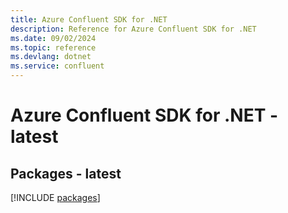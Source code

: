 ```yaml
---
title: Azure Confluent SDK for .NET
description: Reference for Azure Confluent SDK for .NET
ms.date: 09/02/2024
ms.topic: reference
ms.devlang: dotnet
ms.service: confluent
---
```

# Azure Confluent SDK for .NET - latest
## Packages - latest
[!INCLUDE [packages](confluent-index.md)]